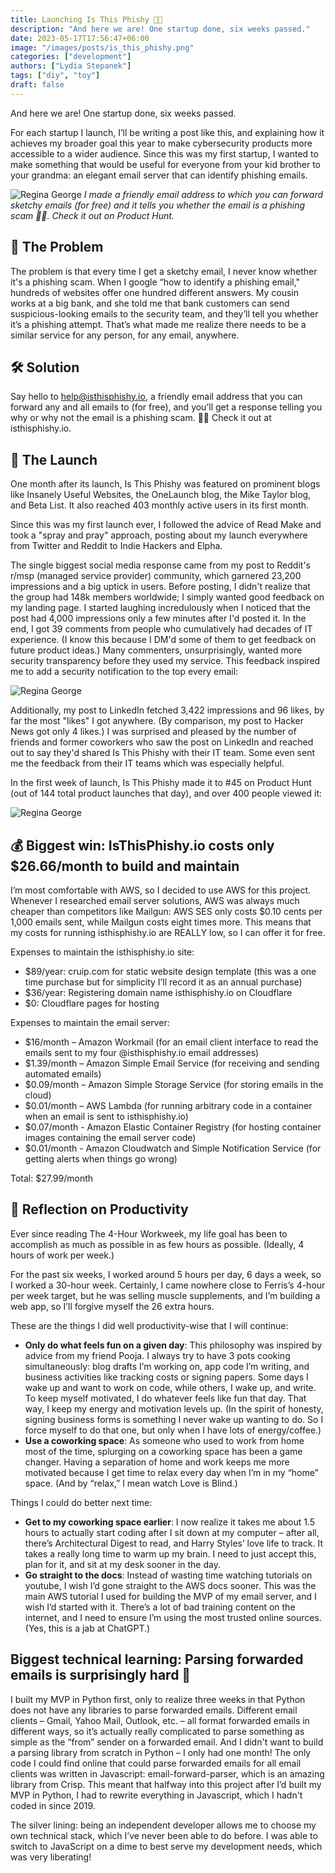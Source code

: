 ```yaml
---
title: Launching Is This Phishy 🎣📩
description: "And here we are! One startup done, six weeks passed."
date: 2023-05-17T17:56:47+06:00
image: "/images/posts/is_this_phishy.png"
categories: ["development"]
authors: ["Lydia Stepanek"]
tags: ["diy", "toy"]
draft: false
---
```


And here we are! One startup done, six weeks passed.

For each startup I launch, I’ll be writing a post like this, and explaining how it achieves my broader goal this year to make cybersecurity products more accessible to a wider audience. Since this was my first startup, I wanted to make something that would be useful for everyone from your kid brother to your grandma: an elegant email server that can identify phishing emails.

![](/images/posts/is_this_phishy.png "Regina George")
*I made a friendly email address to which you can forward sketchy emails (for free) and it tells you whether the email is a phishing scam 🎣📩. Check it out on Product Hunt.*

## 🤔 The Problem
The problem is that every time I get a sketchy email, I never know whether it's a phishing scam. When I google “how to identify a phishing email," hundreds of websites offer one hundred different answers. My cousin works at a big bank, and she told me that bank customers can send suspicious-looking emails to the security team, and they’ll tell you whether it’s a phishing attempt. That’s what made me realize there needs to be a similar service for any person, for any email, anywhere.

## 🛠️ Solution
Say hello to help@isthisphishy.io, a friendly email address that you can forward any and all emails to (for free), and you’ll get a response telling you why or why not the email is a phishing scam. 🎣📩 Check it out at isthisphishy.io.

## 🚨 The Launch
One month after its launch, Is This Phishy was featured on prominent blogs like Insanely Useful Websites, the OneLaunch blog, the Mike Taylor blog, and Beta List. It also reached 403 monthly active users in its first month.

Since this was my first launch ever, I followed the advice of Read Make and took a "spray and pray" approach, posting about my launch everywhere from Twitter and Reddit to Indie Hackers and Elpha.

The single biggest social media response came from my post to Reddit's r/msp (managed service provider) community, which garnered 23,200 impressions and a big uptick in users. Before posting, I didn't realize that the group had 148k members worldwide; I simply wanted good feedback on my landing page. I started laughing incredulously when I noticed that the post had 4,000 impressions only a few minutes after I'd posted it. In the end, I got 39 comments from people who cumulatively had decades of IT experience. (I know this because I DM'd some of them to get feedback on future product ideas.) Many commenters, unsurprisingly, wanted more security transparency before they used my service. This feedback inspired me to add a security notification to the top every email:

![](/images/posts/reddit.png "Regina George")

Additionally, my post to LinkedIn fetched 3,422 impressions and 96 likes, by far the most "likes" I got anywhere. (By comparison, my post to Hacker News got only 4 likes.) I was surprised and pleased by the number of friends and former coworkers who saw the post on LinkedIn and reached out to say they'd shared Is This Phishy with their IT team. Some even sent me the feedback from their IT teams which was especially helpful.

In the first week of launch, Is This Phishy made it to #45 on Product Hunt (out of 144 total product launches that day), and over 400 people viewed it:

![](/images/posts/analytics.png "Regina George")

## 💰 Biggest win: IsThisPhishy.io costs only $26.66/month to build and maintain
I’m most comfortable with AWS, so I decided to use AWS for this project. Whenever I researched email server solutions, AWS was always much cheaper than competitors like Mailgun: AWS SES only costs $0.10 cents per 1,000 emails sent, while Mailgun costs eight times more. This means that my costs for running isthisphishy.io are REALLY low, so I can offer it for free.

Expenses to maintain the isthisphishy.io site:

* $89/year: cruip.com for static website design template (this was a one time purchase but for simplicity I’ll record it as an annual purchase)
* $36/year: Registering domain name isthisphishy.io on Cloudflare
* $0: Cloudflare pages for hosting

Expenses to maintain the email server:

* $16/month – Amazon Workmail (for an email client interface to read the emails sent to my four @isthisphishy.io email addresses)
* $1.39/month – Amazon Simple Email Service (for receiving and sending automated emails)
* $0.09/month – Amazon Simple Storage Service (for storing emails in the cloud)
* $0.01/month – AWS Lambda (for running arbitrary code in a container when an email is sent to isthisphishy.io)
* $0.07/month - Amazon Elastic Container Registry (for hosting container images containing the email server code)
* $0.01/month - Amazon Cloudwatch and Simple Notification Service (for getting alerts when things go wrong)

Total: $27.99/month

## 💪 Reflection on Productivity
Ever since reading The 4-Hour Workweek, my life goal has been to accomplish as much as possible in as few hours as possible. (Ideally, 4 hours of work per week.)

For the past six weeks, I worked around 5 hours per day, 6 days a week, so I worked a 30-hour week. Certainly, I came nowhere close to Ferris’s 4-hour per week target, but he was selling muscle supplements, and I’m building a web app, so I’ll forgive myself the 26 extra hours.

These are the things I did well productivity-wise that I will continue:

* **Only do what feels fun on a given day**: This philosophy was inspired by advice from my friend Pooja. I always try to have 3 pots cooking simultaneously: blog drafts I’m working on, app code I’m writing, and business activities like tracking costs or signing papers. Some days I wake up and want to work on code, while others, I wake up, and write. To keep myself motivated, I do whatever feels like fun that day. That way, I keep my energy and motivation levels up. (In the spirit of honesty, signing business forms is something I never wake up wanting to do. So I force myself to do that one, but only when I have lots of energy/coffee.)
* **Use a coworking space**: As someone who used to work from home most of the time, splurging on a coworking space has been a game changer. Having a separation of home and work keeps me more motivated because I get time to relax every day when I’m in my “home” space. (And by “relax,” I mean watch Love is Blind.)

Things I could do better next time:

* **Get to my coworking space earlier**: I now realize it takes me about 1.5 hours to actually start coding after I sit down at my computer – after all, there’s Architectural Digest to read, and Harry Styles’ love life to track. It takes a really long time to warm up my brain. I need to just accept this, plan for it, and sit at my desk sooner in the day.
* **Go straight to the docs**: Instead of wasting time watching tutorials on youtube, I wish I’d gone straight to the AWS docs sooner. This was the main AWS tutorial I used for building the MVP of my email server, and I wish I’d started with it. There’s a lot of bad training content on the internet, and I need to ensure I’m using the most trusted online sources. (Yes, this is a jab at ChatGPT.)

## Biggest technical learning: Parsing forwarded emails is surprisingly hard 📨
I built my MVP in Python first, only to realize three weeks in that Python does not have any libraries to parse forwarded emails. Different email clients – Gmail, Yahoo Mail, Outlook, etc. – all format forwarded emails in different ways, so it’s actually really complicated to parse something as simple as the “from” sender on a forwarded email. And I didn't want to build a parsing library from scratch in Python – I only had one month! The only code I could find online that could parse forwarded emails for all email clients was written in Javascript: email-forward-parser, which is an amazing library from Crisp. This meant that halfway into this project after I’d built my MVP in Python, I had to rewrite everything in Javascript, which I hadn't coded in since 2019.

The silver lining: being an independent developer allows me to choose my own technical stack, which I’ve never been able to do before. I was able to switch to JavaScript on a dime to best serve my development needs, which was very liberating!

